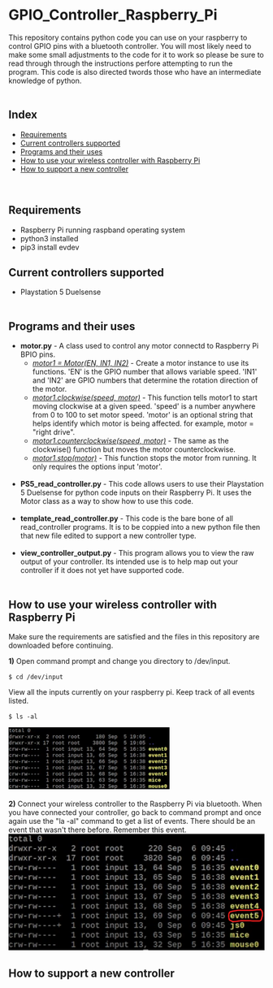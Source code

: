 # GPIO_Controller_Raspberry_Pi
This repository contains python code you can use on your raspberry to control GPIO pins with a bluetooth controller. You will most likely need to make some small adjustments to the code for it to work so please be sure to read through through the instructions perfore attempting to run the program. This code is also directed twords those who have an intermediate knowledge of python. 
<br><br>
## Index
* [Requirements](#requirements)
* [Current controllers supported](#current-controllers-supported)
* [Programs and their uses](#programs-and-their-uses)
* [How to use your wireless controller with Raspberry Pi](#how-to-use-your-wireless-controller-with-raspberry-pi)
* [How to support a new controller](#how-to-support-a-new-controller)
<br>

## Requirements
* Raspberry Pi running raspband operating system
* python3 installed
* pip3 install evdev

## Current controllers supported
* Playstation 5 Duelsense<br><br>

## Programs and their uses
* <b>motor.py</b> - A class used to control any motor connectd to Raspberry Pi BPIO pins.
  * <ins><i>motor1 = Motor(EN, IN1, IN2)</i></ins> - Create a motor instance to use its functions. 'EN' is the GPIO number that allows variable speed. 'IN1' and 'IN2' are GPIO numbers that determine the rotation direction of the motor. 
  * <ins><i>motor1.clockwise(speed, motor)</i></ins> - This function tells motor1 to start moving clockwise at a given speed. 'speed' is a number anywhere from 0 to 100 to set motor speed. 'motor' is an optional string that helps identify which motor is being affected. for example, motor = "right drive".
  * <ins><i>motor1.counterclockwise(speed, motor)</i></ins> - The same as the clockwise() function but moves the motor counterclockwise. 
  * <ins><i>motor1.stop(motor)</i></ins> - This function stops the motor from running. It only requires the options input 'motor'.<br><br>
* <b>PS5_read_controller.py</b> - This code allows users to use their Playstation 5 Duelsense for python code inputs on their Raspberry Pi. It uses the Motor class as a way to show how to use this code.<br><br>
* <b>template_read_controller.py</b> - This code is the bare bone of all read_controller programs. It is to be coppied into a new python file then that new file edited to support a new controller type.<br><br>
* <b>view_controller_output.py</b> - This program allows you to view the raw output of your controller. Its intended use is to help map out your controller if it does not yet have supported code.<br><br>

## How to use your wireless controller with Raspberry Pi
Make sure the requirements are satisfied and the files in this repository are downloaded before continuing.

<b>1)</b> Open command prompt and change you directory to /dev/input.
```
$ cd /dev/input
```
View all the inputs currently on your raspberry pi. Keep track of all events listed.
```
$ ls -al
```
![This is an image](/images/events1.png)
<br><br>
<b>2)</b> Connect your wireless controller to the Raspberry Pi via bluetooth. When you have connected your controller, go back to command prompt and once again use the "la -al" command to get a list of events. There should be an event that wasn't there before. Remember this event.
![This is an image](/images/events2.png)

## How to support a new controller
